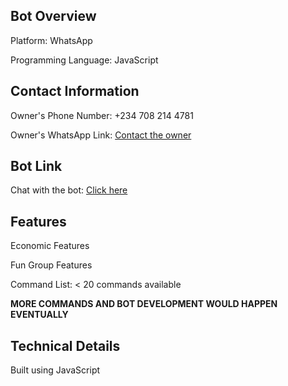 <h2>Bot Overview</h2>
<p>Platform: WhatsApp</p>
<p>Programming Language: JavaScript</p>

<h2>Contact Information</h2>
<p>Owner's Phone Number: +234 708 214 4781</p>
<p>Owner's WhatsApp Link: <a href="(https://wa.link/zk760e)">Contact the owner</a></p>

<h2>Bot Link</h2>
<p>Chat with the bot: <a href="(https://wa.link/73m76g)">Click here</a></p>

<h2>Features</h2>
<p>Economic Features</p>
<p>Fun Group Features</p>
<p>Command List: < 20 commands available</p> 

<div><b>MORE COMMANDS AND BOT DEVELOPMENT WOULD HAPPEN EVENTUALLY </b></div>

<h2>Technical Details</h2>
<p>Built using JavaScript</p>
